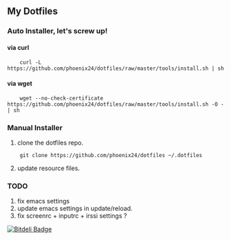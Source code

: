 ## My Dotfiles


### Auto Installer, let's screw up!

#### via curl
```
    curl -L https://github.com/phoenix24/dotfiles/raw/master/tools/install.sh | sh
```

#### via wget
```
    wget --no-check-certificate https://github.com/phoenix24/dotfiles/raw/master/tools/install.sh -O - | sh
```


### Manual Installer
1. clone the dotfiles repo.
```
    git clone https://github.com/phoenix24/dotfiles ~/.dotfiles
```

2. update resource files.


### TODO
1. fix emacs settings
2. update emacs settings in update/reload.
3. fix screenrc + inputrc + irssi settings ?

[![Bitdeli Badge](https://d2weczhvl823v0.cloudfront.net/phoenix24/dotfiles/trend.png)](https://bitdeli.com/free "Bitdeli Badge")

